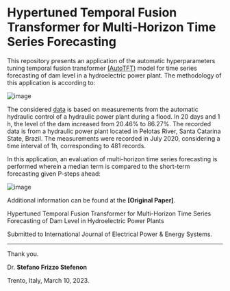 # Hypertuned Temporal Fusion Transformer for Multi-Horizon Time Series Forecasting

This repository presents an application of the automatic hyperparameters tuning temporal fusion transformer [(AutoTFT)](https://github.com/SFStefenon/AutoTFT/blob/main/TFT.ipynb) model for time series forecasting of dam level in a hydroelectric power plant.
The methodology of this application is according to:

![image](https://github.com/SFStefenon/AutoTFT/assets/88292916/3851a691-8810-4fa7-8a16-3bb504b75619)

The considered [data](https://github.com/SFStefenon/AutoTFT/blob/main/data.csv) is based on measurements from the automatic hydraulic control of a hydraulic power plant during a flood. In 20 days and 1 h, the level of the dam increased from 20.46% to 86.27%. 
The recorded data is from a hydraulic power plant located in Pelotas River, Santa Catarina State, Brazil. The measurements were recorded in July 2020, considering a time interval of 1h, corresponding to 481 records. 

In this application, an evaluation of multi-horizon time series forecasting is performed wherein a median term is compared to the short-term forecasting given P-steps ahead: 

![image](https://github.com/SFStefenon/AutoTFT/assets/88292916/a7692d89-ab25-47b9-9cb0-970acc99e300)

Additional information can be found at the **[Original Paper]**.

Hypertuned Temporal Fusion Transformer for Multi-Horizon Time Series Forecasting of Dam Level in Hydroelectric Power Plants

Submitted to International Journal of Electrical Power & Energy Systems.

---

Thank you.

Dr. **Stefano Frizzo Stefenon**

Trento, Italy, March 10, 2023.
